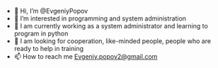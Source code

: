 - 👋 Hi, I’m @EvgeniyPopov
- 👀 I’m interested in programming and system administration
- 🌱 I am currently working as a system administrator and learning to program in python
- 💞️ I am looking for cooperation, like-minded people, people who are ready to help in training
- 📫 How to reach me Evgeniy.popov2@gmail.com

<!---
EvgeniyPopov2/EvgeniyPopov2 is a ✨ special ✨ repository because its `README.md` (this file) appears on your GitHub profile.
You can click the Preview link to take a look at your changes.
--->
